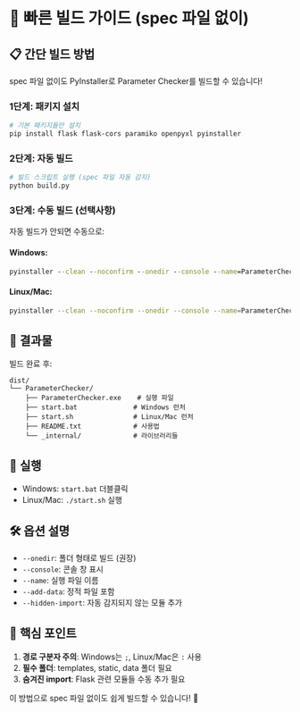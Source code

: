 # 🚀 빠른 빌드 가이드 (spec 파일 없이)

## 📋 간단 빌드 방법

spec 파일 없이도 PyInstaller로 Parameter Checker를 빌드할 수 있습니다!

### 1단계: 패키지 설치

```bash
# 기본 패키지들만 설치
pip install flask flask-cors paramiko openpyxl pyinstaller
```

### 2단계: 자동 빌드

```bash
# 빌드 스크립트 실행 (spec 파일 자동 감지)
python build.py
```

### 3단계: 수동 빌드 (선택사항)

자동 빌드가 안되면 수동으로:

#### Windows:
```cmd
pyinstaller --clean --noconfirm --onedir --console --name=ParameterChecker --add-data=templates;templates --add-data=static;static --add-data=data;data --hidden-import=flask_cors --hidden-import=sqlite3 --hidden-import=openpyxl --hidden-import=paramiko run.py
```

#### Linux/Mac:
```bash
pyinstaller --clean --noconfirm --onedir --console --name=ParameterChecker --add-data=templates:templates --add-data=static:static --add-data=data:data --hidden-import=flask_cors --hidden-import=sqlite3 --hidden-import=openpyxl --hidden-import=paramiko run.py
```

## 📁 결과물

빌드 완료 후:

```
dist/
└── ParameterChecker/
    ├── ParameterChecker.exe    # 실행 파일
    ├── start.bat              # Windows 런처
    ├── start.sh               # Linux/Mac 런처
    ├── README.txt             # 사용법
    └── _internal/             # 라이브러리들
```

## 🚀 실행

- Windows: `start.bat` 더블클릭
- Linux/Mac: `./start.sh` 실행

## 🛠️ 옵션 설명

- `--onedir`: 폴더 형태로 빌드 (권장)
- `--console`: 콘솔 창 표시
- `--name`: 실행 파일 이름
- `--add-data`: 정적 파일 포함
- `--hidden-import`: 자동 감지되지 않는 모듈 추가

## 🎯 핵심 포인트

1. **경로 구분자 주의**: Windows는 `;`, Linux/Mac은 `:` 사용
2. **필수 폴더**: templates, static, data 폴더 필요
3. **숨겨진 import**: Flask 관련 모듈들 수동 추가 필요

이 방법으로 spec 파일 없이도 쉽게 빌드할 수 있습니다! 🎉